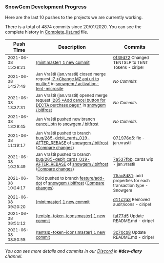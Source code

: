 
### SnowGem Development Progress

Here are the last 10 pushes to the projects we are currently working.

There is a total of 4874 commits since 20/01/2020. You can see the complete history in
 [Complete_list.md](Complete_list.md) file.

| Push Time | Description | Commits |
| --- | --- | --- |
| <sub>2021-06-08 15:26:21</sub> | <sub>[[mint:master] 1 new commit](https://github.com/TENTSLP/mint/commit/0f39d720e69ec41874c1dbeeff0b1d4e45b7b358)</sub> | <sub>[0f39d72](https://github.com/TENTSLP/mint/commit/0f39d720e69ec41874c1dbeeff0b1d4e45b7b358) Changed TENTSLP to TENT Tokens - ciripel</sub> |
| <sub>2021-06-08 14:27:49</sub> | <sub>Jan Vraštil (jan.vrastil) closed merge request [\!7 \*Change MZ api url to multic\*](https://gitlab.com/snowgem/activation-tent-microsite/-/merge_requests/7) in [snowgem / activation\-tent\-microsite](https://gitlab.com/snowgem/activation-tent-microsite)</sub> | <sub>_No Commits_</sub> |
| <sub>2021-06-08 13:37:31</sub> | <sub>Jan Vraštil (jan.vrastil) opened merge request [\!285 \*Add cancel button for DECTA purchase page\*](https://gitlab.com/snowgem/bitfrost/-/merge_requests/285) in [snowgem / bitfrost](https://gitlab.com/snowgem/bitfrost)</sub> | <sub>_No Commits_</sub> |
| <sub>2021-06-08 13:29:45</sub> | <sub>Jan Vraštil pushed new branch [cancel\_btn](https://gitlab.com/snowgem/bitfrost/commits/cancel_btn) to [snowgem / bitfrost](https://gitlab.com/snowgem/bitfrost)</sub> | <sub>_No Commits_</sub> |
| <sub>2021-06-08 11:19:17</sub> | <sub>Jan Vraštil pushed to branch [bug/285\-debit\_cards\_019\-AFTER\_REBASE](https://gitlab.com/snowgem/bitfrost/commits/bug/285-debit_cards_019-AFTER_REBASE) of [snowgem / bitfrost](https://gitlab.com/snowgem/bitfrost) ([Compare changes](https://gitlab.com/snowgem/bitfrost/compare/7a537fbb0d11be91363983178010f1f01cee5ed9...071976d5ffe51de5d26fd5f91e58c35adfa1ebb8))</sub> | <sub>[071976d5](https://gitlab.com/snowgem/bitfrost/-/commit/071976d5ffe51de5d26fd5f91e58c35adfa1ebb8): fix - jan.vrastil</sub> |
| <sub>2021-06-08 10:25:49</sub> | <sub>Jan Vraštil pushed to branch [bug/285\-debit\_cards\_019\-AFTER\_REBASE](https://gitlab.com/snowgem/bitfrost/commits/bug/285-debit_cards_019-AFTER_REBASE) of [snowgem / bitfrost](https://gitlab.com/snowgem/bitfrost) ([Compare changes](https://gitlab.com/snowgem/bitfrost/compare/e6e4d87de17aec66b206b39d85ffb5e4784dd6f0...7a537fbb0d11be91363983178010f1f01cee5ed9))</sub> | <sub>[7a537fbb](https://gitlab.com/snowgem/bitfrost/-/commit/7a537fbb0d11be91363983178010f1f01cee5ed9): cards wip - jan.vrastil</sub> |
| <sub>2021-06-08 10:24:17</sub> | <sub>Txid pushed to branch [feature/add\-dot](https://gitlab.com/snowgem/bitfrost/commits/feature/add-dot) of [snowgem / bitfrost](https://gitlab.com/snowgem/bitfrost) ([Compare changes](https://gitlab.com/snowgem/bitfrost/compare/e8cb3b1f8307627f21eb5aedb7c0c523a041eef1...75ac8d81d657bbeb3fdca9652c9d7c9439b77a56))</sub> | <sub>[75ac8d81](https://gitlab.com/snowgem/bitfrost/-/commit/75ac8d81d657bbeb3fdca9652c9d7c9439b77a56): add properties for each transaction type - Snowgem</sub> |
| <sub>2021-06-08 09:20:20</sub> | <sub>[[mint:master] 1 new commit](https://github.com/TENTSLP/mint/commit/d11c2a31ee8d8a0a84060e0da469cc6cc8219964)</sub> | <sub>[d11c2a3](https://github.com/TENTSLP/mint/commit/d11c2a31ee8d8a0a84060e0da469cc6cc8219964) Removed audit/icons - ciripel</sub> |
| <sub>2021-06-08 08:51:12</sub> | <sub>[[tentslp-token-icons:master] 1 new commit](https://github.com/TENTSLP/tentslp-token-icons/commit/faf77d5010cd3404c05636a7a1713dee62766688)</sub> | <sub>[faf77d5](https://github.com/TENTSLP/tentslp-token-icons/commit/faf77d5010cd3404c05636a7a1713dee62766688) Update README.md - ciripel</sub> |
| <sub>2021-06-08 08:50:55</sub> | <sub>[[tentslp-token-icons:master] 1 new commit](https://github.com/TENTSLP/tentslp-token-icons/commit/3c70cb823ee839108cff2fed2136ef9313de3528)</sub> | <sub>[3c70cb8](https://github.com/TENTSLP/tentslp-token-icons/commit/3c70cb823ee839108cff2fed2136ef9313de3528) Update README.md - ciripel</sub> |

_You can see more details and commits in our [Discord](https://discord.gg/zumGnbg) in **#dev-diary** channel._
